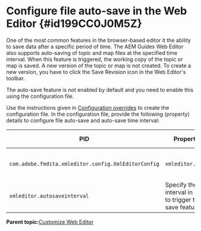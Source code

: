 # Configure file auto-save in the Web Editor {#id199CC0J0M5Z}

One of the most common features in the browser-based editor it the ability to save data after a specific period of time. The AEM Guides Web Editor also supports auto-saving of topic and map files at the specified time interval. When this feature is triggered, the working copy of the topic or map is saved. A new version of the topic or map is not created. To create a new version, you have to click the Save Revision icon in the Web Editor's toolbar.

The auto-save feature is not enabled by default and you need to enable this using the configuration file.

Use the instructions given in [Configuration overrides](download-install-additional-config-override.md#) to create the configuration file. In the configuration file, provide the following \(property\) details to configure file auto-save and auto-save time interval:

|PID|Property Key|Property Value|
|---|------------|--------------|
|`com.adobe.fmdita.xmleditor.config.XmlEditorConfig`|`xmleditor.autosave`|Boolean \(true/false\).\n **Default value**: false |
|`xmleditor.autosaveinterval`|Specify the time interval in seconds to trigger the auto-save feature.|

**Parent topic:**[Customize Web Editor](conf-web-editor.md)


